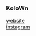 ### KoloWn


[website](https://kolown.com/) <br>
[instagram](https://www.instagram.com/kolown/) <br>








